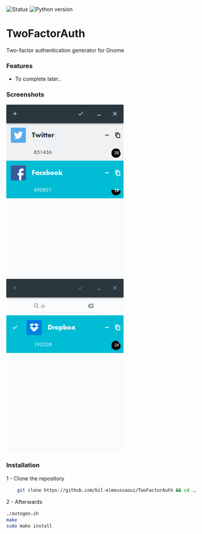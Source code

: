![Status](https://img.shields.io/badge/status-alpha-red.svg) ![Python version](https://img.shields.io/badge/python-3.4%2C%203.5-blue.svg)

# TwoFactorAuth
Two-factor authentication generator for Gnome

### Features
- To complete later..

### Screenshots

![Screenshot](screenshots/screenshot1.png) ![Screenshot](screenshots/screenshot2.png)

### Installation
1 - Clone the repository
```bash
    git clone https://github.com/bil-elmoussaoui/TwoFactorAuth && cd ./TwoFactorAuth
```
2 - Afterwards
```bash
./autogen.sh
make
sudo make install
```
